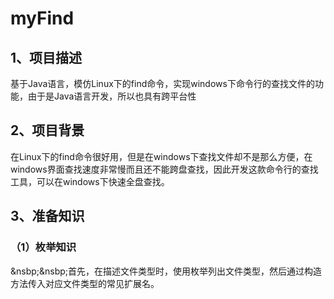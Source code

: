 # myFind
## 1、项目描述
基于Java语言，模仿Linux下的find命令，实现windows下命令行的查找文件的功能，由于是Java语言开发，所以也具有跨平台性
## 2、项目背景
在Linux下的find命令很好用，但是在windows下查找文件却不是那么方便，在windows界面查找速度非常慢而且还不能跨盘查找，因此开发这款命令行的查找工具，可以在windows下快速全盘查找。
## 3、准备知识
### （1）枚举知识
&nsbp;&nsbp;首先，在描述文件类型时，使用枚举列出文件类型，然后通过构造方法传入对应文件类型的常见扩展名。
